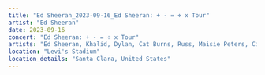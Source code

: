 ```yaml
---
title: "Ed Sheeran_2023-09-16_Ed Sheeran: + - = ÷ x Tour"
artist: "Ed Sheeran"
date: 2023-09-16
concert: "Ed Sheeran: + - = ÷ x Tour"
artists: "Ed Sheeran, Khalid, Dylan, Cat Burns, Russ, Maisie Peters, Cian Ducrot, Aaron Dessner, Rosa Linn"
location: "Levi's Stadium"
location_details: "Santa Clara, United States"
---
```

